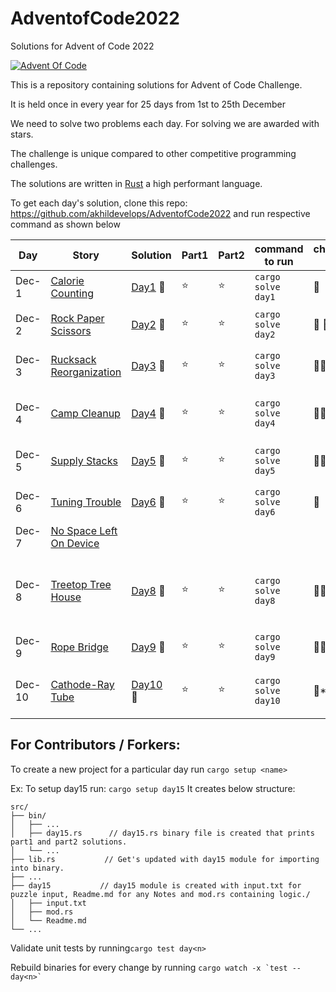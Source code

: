# AdventofCode2022
Solutions for Advent of Code 2022

[![Advent Of Code](https://miro.medium.com/max/1200/1*XtCMwEXZe2VcH-jfcHwCBQ.jpeg)](https://adventofcode.com/)

This is a repository containing solutions for Advent of Code Challenge. 

It is held once in every year for 25 days from 1st to 25th December 

We need to solve two problems each day. For solving we are awarded with stars.

The challenge is unique compared to other competitive programming challenges.

The solutions are written in [Rust](https://www.rust-lang.org/) a high performant language.

To get each day's solution, clone this repo: https://github.com/akhildevelops/AdventofCode2022 and run respective command as shown below

| Day | Story | Solution | Part1 | Part2 | command to run | challenge level | What I learnt
| --- | --- | --- | --- | --- | --- | --- | --- |
| Dec-1 | [Calorie Counting](https://adventofcode.com/2022/day/1) | [Day1](./src/day1/mod.rs) 🚢 | ⭐ | ⭐  | `cargo solve day1` | 🧗| Rust's Result methods
| Dec-2 | [Rock Paper Scissors](https://adventofcode.com/2022/day/2) | [Day2](./src/day2/mod.rs) 🚢 | ⭐ | ⭐ | `cargo solve day2`|🧗 🧗| Mental Map scenarios/states to integers
| Dec-3 | [Rucksack Reorganization](https://adventofcode.com/2022/day/3) | [Day3](./src/day3/mod.rs) 🚢 | ⭐ | ⭐ | `cargo solve day3`| 🧗🧗| Sets to find common elements
| Dec-4 | [Camp Cleanup](https://adventofcode.com/2022/day/4) | [Day4](./src/day4/mod.rs) 🚢 | ⭐ | ⭐ | `cargo solve day4`|🧗🧗| Check if an element is present in the boundaries.
| Dec-5 | [Supply Stacks](https://adventofcode.com/2022/day/5) | [Day5](./src/day5/mod.rs) 🚢 | ⭐ | ⭐ | `cargo solve day5`| 🧗🧗🧗 | Parse text into columns and borrow checker
| Dec-6 | [Tuning Trouble](https://adventofcode.com/2022/day/6) | [Day6](./src/day6/mod.rs) 🚢 | ⭐ | ⭐ | `cargo solve day6`|🧗| Find non repeating chars in a string.
| Dec-7 | [No Space Left On Device](https://adventofcode.com/2022/day/7) |  |  |  | |  |
| Dec-8 | [Treetop Tree House](https://adventofcode.com/2022/day/8) | [Day8](./src/day8/mod.rs) 🚢 | ⭐ | ⭐ | `cargo solve day8`|🧗🧗| Grid type data structures + create references, not to be owned by closures
| Dec-9 | [Rope Bridge](https://adventofcode.com/2022/day/9) | [Day9](./src/day9/mod.rs) 🚢 | ⭐ | ⭐ | `cargo solve day9`|🧗🧗| Hashets and iterators
| Dec-10 | [Cathode-Ray Tube](https://adventofcode.com/2022/day/10) | [Day10](./src/day10/mod.rs) 🚢 | ⭐ | ⭐ | `cargo solve day10`|🧗*1.5| Code comprehension >>> Code optimization

## For Contributors / Forkers:

To create a new project for a particular day run `cargo setup <name>`

Ex: To setup day15 run: `cargo setup day15` It creates below structure:
```
src/
├── bin/
│   ├── ...
│   ├── day15.rs      // day15.rs binary file is created that prints part1 and part2 solutions.  
│   └── ...
├── lib.rs           // Get's updated with day15 module for importing into binary.
├── ...
├── day15           // day15 module is created with input.txt for puzzle input, Readme.md for any Notes and mod.rs containing logic./
│   ├── input.txt
│   ├── mod.rs
│   └── Readme.md
└── ...
```

Validate unit tests by running`cargo test day<n>`

Rebuild binaries for every change by running `` cargo watch -x `test -- day<n>` `` 